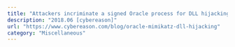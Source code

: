 ```yaml
---
title: "Attackers incriminate a signed Oracle process for DLL hijacking, running Mimikatz"
description: "2018.06 [cybereason]"
url: "https://www.cybereason.com/blog/oracle-mimikatz-dll-hijacking"
category: "Miscellaneous"
---
```

